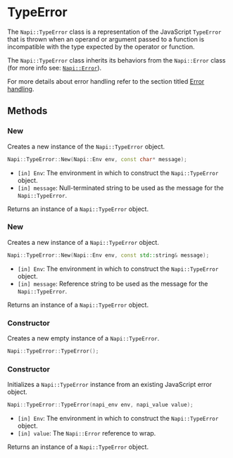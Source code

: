# TypeError

The `Napi::TypeError` class is a representation of the JavaScript `TypeError` that is
thrown when an operand or argument passed to a function is incompatible with the
type expected by the operator or function.

The `Napi::TypeError` class inherits its behaviors from the `Napi::Error` class (for more info
see: [`Napi::Error`](error.md)).

For more details about error handling refer to the section titled [Error handling](error_handling.md).

## Methods

### New

Creates a new instance of the `Napi::TypeError` object.

```cpp
Napi::TypeError::New(Napi::Env env, const char* message);
```

- `[in] Env`: The environment in which to construct the `Napi::TypeError` object.
- `[in] message`: Null-terminated string to be used as the message for the `Napi::TypeError`.

Returns an instance of a `Napi::TypeError` object.

### New

Creates a new instance of a `Napi::TypeError` object.

```cpp
Napi::TypeError::New(Napi::Env env, const std::string& message);
```

- `[in] Env`: The environment in which to construct the `Napi::TypeError` object.
- `[in] message`: Reference string to be used as the message for the `Napi::TypeError`.

Returns an instance of a `Napi::TypeError` object.

### Constructor

Creates a new empty instance of a `Napi::TypeError`.

```cpp
Napi::TypeError::TypeError();
```

### Constructor

Initializes a `Napi::TypeError` instance from an existing JavaScript error object.

```cpp
Napi::TypeError::TypeError(napi_env env, napi_value value);
```

- `[in] Env`: The environment in which to construct the `Napi::TypeError` object.
- `[in] value`: The `Napi::Error` reference to wrap.

Returns an instance of a `Napi::TypeError` object.
